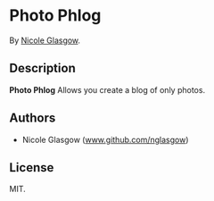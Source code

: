 # Photo Phlog
<!-- If you'd like to use a logo instead uncomment this code and remove the text above this line

  ![Logo](URL to logo img file goes here)

-->

By [Nicole Glasgow](www.nicoleglasgow.org/).

## Description
**Photo Phlog** Allows you create a blog of only photos.

## Authors

* Nicole Glasgow (www.github.com/nglasgow)

## License

MIT.
